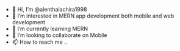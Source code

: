 - 👋 Hi, I’m @alenthalachira1998
- 👀 I’m interested in MERN app development  both mobile and web development
- 🌱 I’m currently learning MERN
- 💞️ I’m looking to collaborate on Mobile
- 📫 How to reach me ..

<!---
alenthalachira1998/alenthalachira1998 is a ✨ special ✨ repository because its `README.md` (this file) appears on your GitHub profile.
You can click the Preview link to take a look at your changes.
--->
